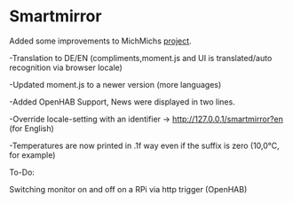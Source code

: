 Smartmirror
===========

Added some improvements to MichMichs [project](http://michaelteeuw.nl/tagged/magicmirror).

-Translation to DE/EN (compliments,moment.js and UI is translated/auto recognition via browser locale)

-Updated moment.js to a newer version (more languages)

-Added OpenHAB Support, News were displayed in two lines.

-Override locale-setting with an identifier -> http://127.0.0.1/smartmirror?en (for English)

-Temperatures are now printed in .1f way even if the suffix is zero (10,0°C, for example) 

	


To-Do:

Switching monitor on and off on a RPi via http trigger (OpenHAB)
